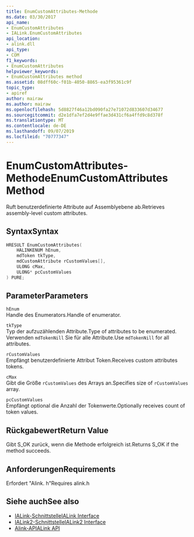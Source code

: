 ```yaml
---
title: EnumCustomAttributes-Methode
ms.date: 03/30/2017
api_name:
- EnumCustomAttributes
- IALink.EnumCustomAttributes
api_location:
- alink.dll
api_type:
- COM
f1_keywords:
- EnumCustomAttributes
helpviewer_keywords:
- EnumCustomAttributes method
ms.assetid: 08dff60c-f01b-4050-8865-ea3f95361c9f
topic_type:
- apiref
author: mairaw
ms.author: mairaw
ms.openlocfilehash: 5d8827f46a12bd090fa27e71072d833607d34677
ms.sourcegitcommit: d2e1dfa7ef2d4e9ffae3d431cf6a4ffd9c8d378f
ms.translationtype: MT
ms.contentlocale: de-DE
ms.lasthandoff: 09/07/2019
ms.locfileid: "70777347"
---
```

# <a name="enumcustomattributes-method"></a><span data-ttu-id="5ce7f-102">EnumCustomAttributes-Methode</span><span class="sxs-lookup"><span data-stu-id="5ce7f-102">EnumCustomAttributes Method</span></span>
<span data-ttu-id="5ce7f-103">Ruft benutzerdefinierte Attribute auf Assemblyebene ab.</span><span class="sxs-lookup"><span data-stu-id="5ce7f-103">Retrieves assembly-level custom attributes.</span></span>  
  
## <a name="syntax"></a><span data-ttu-id="5ce7f-104">Syntax</span><span class="sxs-lookup"><span data-stu-id="5ce7f-104">Syntax</span></span>  
  
```cpp  
HRESULT EnumCustomAttributes(  
    HALINKENUM hEnum,  
    mdToken tkType,  
    mdCustomAttribute rCustomValues[],  
    ULONG cMax,  
    ULONG* pcCustomValues  
) PURE;  
```  
  
## <a name="parameters"></a><span data-ttu-id="5ce7f-105">Parameter</span><span class="sxs-lookup"><span data-stu-id="5ce7f-105">Parameters</span></span>  
 `hEnum`  
 <span data-ttu-id="5ce7f-106">Handle des Enumerators.</span><span class="sxs-lookup"><span data-stu-id="5ce7f-106">Handle of enumerator.</span></span>  
  
 `tkType`  
 <span data-ttu-id="5ce7f-107">Typ der aufzuzählenden Attribute.</span><span class="sxs-lookup"><span data-stu-id="5ce7f-107">Type of attributes to be enumerated.</span></span> <span data-ttu-id="5ce7f-108">Verwenden `mdTokenNill` Sie für alle Attribute.</span><span class="sxs-lookup"><span data-stu-id="5ce7f-108">Use `mdTokenNill` for all attributes.</span></span>  
  
 `rCustomValues`  
 <span data-ttu-id="5ce7f-109">Empfängt benutzerdefinierte Attribut Token.</span><span class="sxs-lookup"><span data-stu-id="5ce7f-109">Receives custom attributes tokens.</span></span>  
  
 `cMax`  
 <span data-ttu-id="5ce7f-110">Gibt die Größe `rCustomValues` des Arrays an.</span><span class="sxs-lookup"><span data-stu-id="5ce7f-110">Specifies size of `rCustomValues` array.</span></span>  
  
 `pcCustomValues`  
 <span data-ttu-id="5ce7f-111">Empfängt optional die Anzahl der Tokenwerte.</span><span class="sxs-lookup"><span data-stu-id="5ce7f-111">Optionally receives count of token values.</span></span>  
  
## <a name="return-value"></a><span data-ttu-id="5ce7f-112">Rückgabewert</span><span class="sxs-lookup"><span data-stu-id="5ce7f-112">Return Value</span></span>  
 <span data-ttu-id="5ce7f-113">Gibt S_OK zurück, wenn die Methode erfolgreich ist.</span><span class="sxs-lookup"><span data-stu-id="5ce7f-113">Returns S_OK if the method succeeds.</span></span>  
  
## <a name="requirements"></a><span data-ttu-id="5ce7f-114">Anforderungen</span><span class="sxs-lookup"><span data-stu-id="5ce7f-114">Requirements</span></span>  
 <span data-ttu-id="5ce7f-115">Erfordert "Alink. h"</span><span class="sxs-lookup"><span data-stu-id="5ce7f-115">Requires alink.h</span></span>  
  
## <a name="see-also"></a><span data-ttu-id="5ce7f-116">Siehe auch</span><span class="sxs-lookup"><span data-stu-id="5ce7f-116">See also</span></span>

- [<span data-ttu-id="5ce7f-117">IALink-Schnittstelle</span><span class="sxs-lookup"><span data-stu-id="5ce7f-117">IALink Interface</span></span>](ialink-interface.md)
- [<span data-ttu-id="5ce7f-118">IALink2-Schnittstelle</span><span class="sxs-lookup"><span data-stu-id="5ce7f-118">IALink2 Interface</span></span>](ialink2-interface.md)
- [<span data-ttu-id="5ce7f-119">Alink-API</span><span class="sxs-lookup"><span data-stu-id="5ce7f-119">ALink API</span></span>](index.md)
